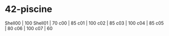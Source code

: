 # 42-piscine
Shell00 | 100
Shell01 | 70
c00 | 85
c01 | 100
c02 | 85
c03 | 100
c04 | 85
c05 | 80
c06 | 100
c07 | 60
